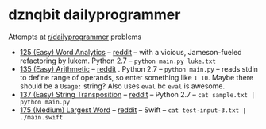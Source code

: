 dznqbit dailyprogrammer
===============

Attempts at [r/dailyprogrammer](http://www.reddit.com/r/dailyprogrammer) problems

- [125 (Easy) Word Analytics](125-easy-word-analytics) – [reddit](http://www.reddit.com/r/dailyprogrammer/comments/1e97ob/051313_challenge_125_easy_word_analytics/) – with a vicious, Jameson-fueled refactoring by lukem. Python 2.7 – `python main.py luke.txt`
- [135 (Easy) Arithmetic](135-easy-arithmetic) – [reddit](http://www.reddit.com/r/dailyprogrammer/comments/1k7s7p/081313_challenge_135_easy_arithmetic_equations/
) . Python 2.7 – `python main.py` – reads stdin to define range of operands, so enter something like `1 10`. Maybe there should be a `Usage:` string? Also uses `eval` bc `eval` is awesome.
- [137 (Easy) String Transposition](137-easy-string-transposition) – [reddit](http://www.reddit.com/r/dailyprogrammer/comments/1m1jam/081313_challenge_137_easy_string_transposition/) – Python 2.7 – `cat sample.txt | python main.py`
- [175 (Medium) Largest Word](175-largest-word) – [reddit](http://www.reddit.com/r/dailyprogrammer/comments/2dgd5v/8132014_challenge_175_intermediate_largest_word/) – Swift – `cat test-input-3.txt | ./main.swift`
